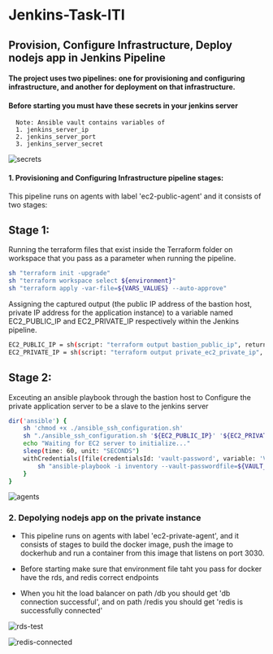 # Jenkins-Task-ITI
## Provision, Configure Infrastructure, Deploy nodejs app in Jenkins Pipeline

#### The project uses two pipelines: one for provisioning and configuring infrastructure, and another for deployment on that infrastructure.

#### Before starting you must have these secrets in your jenkins server
      Note: Ansible vault contains variables of 
      1. jenkins_server_ip
      2. jenkins_server_port
      3. jenkins_server_secret

![secrets](https://github.com/aiishaa/Jenkins-Task-ITI/assets/57088227/3c827615-4728-4979-8281-8e1f26ae933c)


#### 1. Provisioning and Configuring Infrastructure pipeline stages:
   This pipeline runs on agents with label 'ec2-public-agent' and it consists of two stages:
 
   ## Stage 1: ## 

Running the terraform files that exist inside the Terraform folder on workspace that you pass as a parameter when running the pipeline. 
```bash             
sh "terraform init -upgrade"
sh "terraform workspace select ${environment}"
sh "terraform apply -var-file=${VARS_VALUES} --auto-approve"
```

Assigning the captured output (the public IP address of the bastion host, private IP address for the application instance) to a variable named EC2_PUBLIC_IP and EC2_PRIVATE_IP respectively within the Jenkins pipeline.

```bash
EC2_PUBLIC_IP = sh(script: "terraform output bastion_public_ip", returnStdout: true).trim()
EC2_PRIVATE_IP = sh(script: "terraform output private_ec2_private_ip", returnStdout: true).trim()
```


## Stage 2:
Exceuting an ansible playbook through the bastion host to Configure the private application server to be a slave to the jenkins server 

```bash
dir('ansible') {
    sh 'chmod +x ./ansible_ssh_configuration.sh'
    sh "./ansible_ssh_configuration.sh '${EC2_PUBLIC_IP}' '${EC2_PRIVATE_IP}'"                        
    echo "Waiting for EC2 server to initialize..."
    sleep(time: 60, unit: "SECONDS") 
    withCredentials([file(credentialsId: 'vault-password', variable: 'VAULT_PASSWORD')]) {
        sh "ansible-playbook -i inventory --vault-passwordfile=${VAULT_PASSWORD} --ssh-common-args='-o StrictHostKeyChecking=no' playbook.yml"
    }
}
```

![agents](https://github.com/aiishaa/Jenkins-Task-ITI/assets/57088227/4c7c53d5-4360-490c-84c4-a01899dfd359)


### 2. Depolying nodejs app on the private instance    
   - This pipeline runs on agents with label 'ec2-private-agent', and it consists of stages to build the docker image, push the image to dockerhub and run a container from this image that listens on port 3030.

   - Before starting make sure that environment file taht you pass for docker have the rds, and redis correct endpoints 

   - When you hit the load balancer on path /db you should get 'db connection successful', and on path /redis you should get 'redis is successfully connected' 

![rds-test](https://github.com/aiishaa/Jenkins-Task-ITI/assets/57088227/bcfc8145-9808-4312-bc59-dc1ab3f74569)

![redis-connected](https://github.com/aiishaa/Jenkins-Task-ITI/assets/57088227/8547e5b6-e732-4e0a-8300-793663d831cf)



